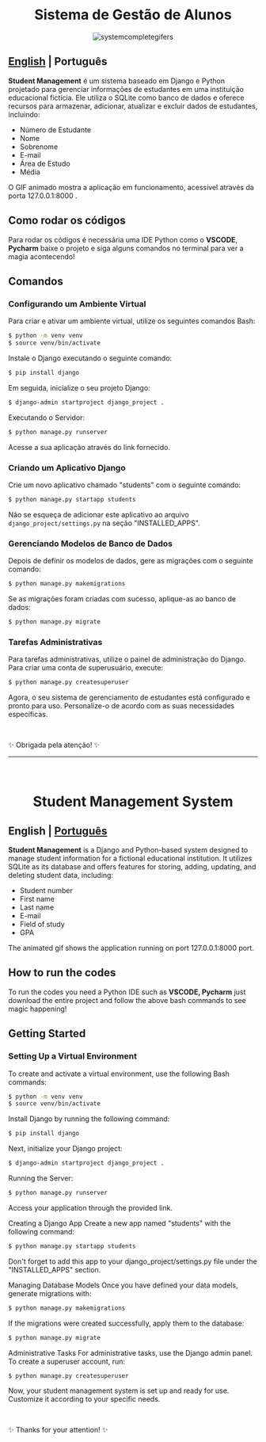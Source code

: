 <h1 align="center">
  <br>Sistema de Gestão de Alunos</h1>

<div align="center">
  
![systemcompletegifers](https://github.com/GabrielaSchmitt/StudentManagement/assets/86369677/33aa178f-2191-4a9a-b21b-3d0c7d89e02a)

</div>

<a id="pt-readme"></a>
## [English](#en-readme) | Português

**Student Management** é um sistema baseado em Django e Python projetado para gerenciar informações de estudantes em uma instituição educacional fictícia. Ele utiliza o SQLite como banco de dados e oferece recursos para armazenar, adicionar, atualizar e excluir dados de estudantes, incluindo:

- Número de Estudante
- Nome
- Sobrenome
- E-mail
- Área de Estudo
- Média

O GIF animado mostra a aplicação em funcionamento, acessível através da porta 127.0.0.1:8000 .

## Como rodar os códigos

Para rodar os códigos é necessária uma IDE Python como o **VSCODE**, **Pycharm** baixe o projeto e siga alguns comandos no terminal para ver a magia acontecendo!

## Comandos

### Configurando um Ambiente Virtual
Para criar e ativar um ambiente virtual, utilize os seguintes comandos Bash:

```bash
$ python -m venv venv 
$ source venv/bin/activate
```

Instale o Django executando o seguinte comando:

```bash
$ pip install django
```

Em seguida, inicialize o seu projeto Django:

```bash
$ django-admin startproject django_project .
```

Executando o Servidor:

```bash
$ python manage.py runserver 
```

Acesse a sua aplicação através do link fornecido.

### Criando um Aplicativo Django
Crie um novo aplicativo chamado "students" com o seguinte comando:

```bash
$ python manage.py startapp students
```

Não se esqueça de adicionar este aplicativo ao arquivo `django_project/settings.py` na seção "INSTALLED_APPS".

### Gerenciando Modelos de Banco de Dados
Depois de definir os modelos de dados, gere as migrações com o seguinte comando:

```bash
$ python manage.py makemigrations
```

Se as migrações foram criadas com sucesso, aplique-as ao banco de dados:

```bash
$ python manage.py migrate 
```

### Tarefas Administrativas
Para tarefas administrativas, utilize o painel de administração do Django. Para criar uma conta de superusuário, execute:

```bash
$ python manage.py createsuperuser
```

Agora, o seu sistema de gerenciamento de estudantes está configurado e pronto para uso. Personalize-o de acordo com as suas necessidades específicas.

<br>

✨ Obrigada pela atenção! ✨

-------

<h1 align="center">
  <br>Student Management System</h1>
<a id="en-readme"></a>

## English | [Português](#pt-readme)


**Student Management** is a Django and Python-based system designed to manage student information for a fictional educational institution. It utilizes SQLite as its database and offers features for storing, adding, updating, and deleting student data, including:

- Student number
- First name
- Last name
- E-mail
- Field of study
- GPA

The animated gif shows the application running on port 127.0.0.1:8000 port.

## How to run the codes

To run the codes you need a Python IDE such as **VSCODE, Pycharm**   just download the entire project and follow the above bash commands to see magic happening! 

## Getting Started

### Setting Up a Virtual Environment
To create and activate a virtual environment, use the following Bash commands:

```bash
$ python -m venv venv 
$ source venv/bin/activate
```

Install Django by running the following command:

```bash
$ pip install django
```

Next, initialize your Django project:

```bash
$ django-admin startproject django_project .
```

Running the Server:

```bash
$ python manage.py runserver 
```

Access your application through the provided link.


Creating a Django App
Create a new app named "students" with the following command:

```bash
$ python manage.py startapp students
```

Don't forget to add this app to your django_project/settings.py file under the "INSTALLED_APPS" section.

Managing Database Models
Once you have defined your data models, generate migrations with:

```bash
$ python manage.py makemigrations
```

If the migrations were created successfully, apply them to the database:

```bash
$ python manage.py migrate
```

Administrative Tasks
For administrative tasks, use the Django admin panel. To create a superuser account, run:

```bash
$ python manage.py createsuperuser
```

Now, your student management system is set up and ready for use. Customize it according to your specific needs.

<br>

✨ Thanks for your attention! ✨
